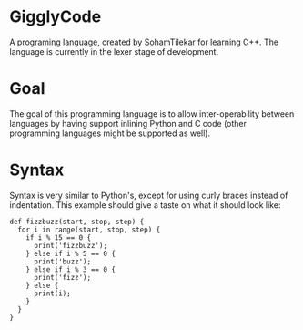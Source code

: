 # GigglyCode
A programing language, created by SohamTilekar for learning C++. The language is currently in the lexer stage of development.

# Goal
The goal of this programming language is to allow inter-operability between languages by having support inlining Python and C code (other programming languages might be supported as well).

# Syntax
Syntax is very similar to Python's, except for using curly braces instead of indentation.
This example should give a taste on what it should look like:
```
def fizzbuzz(start, stop, step) {
  for i in range(start, stop, step) {
    if i % 15 == 0 {
      print('fizzbuzz');
    } else if i % 5 == 0 {
      print('buzz');
    } else if i % 3 == 0 {
      print('fizz');
    } else {
      print(i);
    }
  }
}
```
